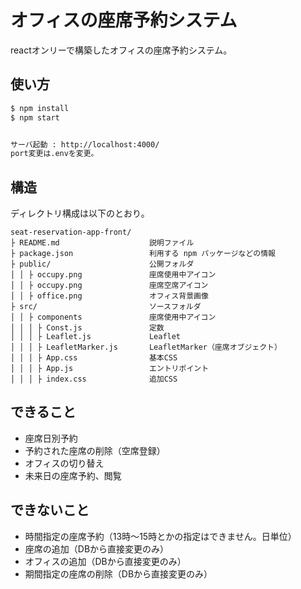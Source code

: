 # オフィスの座席予約システム
reactオンリーで構築したオフィスの座席予約システム。

## 使い方

```sh
$ npm install
$ npm start


サーバ起動 : http://localhost:4000/
port変更は.envを変更。

```

## 構造

ディレクトリ構成は以下のとおり。

```
seat-reservation-app-front/
├ README.md                    説明ファイル
├ package.json                 利用する npm パッケージなどの情報
├ public/                      公開フォルダ
│ │ ├ occupy.png               座席使用中アイコン
│ │ ├ occupy.png               座席空席アイコン
│ │ ├ office.png               オフィス背景画像
├ src/                         ソースフォルダ
│ │ ├ components               座席使用中アイコン
│ │ │ ├ Const.js               定数
│ │ │ ├ Leaflet.js             Leaflet
│ │ │ ├ LeafletMarker.js       LeafletMarker（座席オブジェクト）
│ │ │ ├ App.css                基本CSS
│ │ │ ├ App.js                 エントリポイント
│ │ │ ├ index.css              追加CSS
```

## できること

- 座席日別予約
- 予約された座席の削除（空席登録）
- オフィスの切り替え
- 未来日の座席予約、閲覧


## できないこと

- 時間指定の座席予約（13時～15時とかの指定はできません。日単位）
- 座席の追加（DBから直接変更のみ）
- オフィスの追加（DBから直接変更のみ）
- 期間指定の座席の削除（DBから直接変更のみ）
